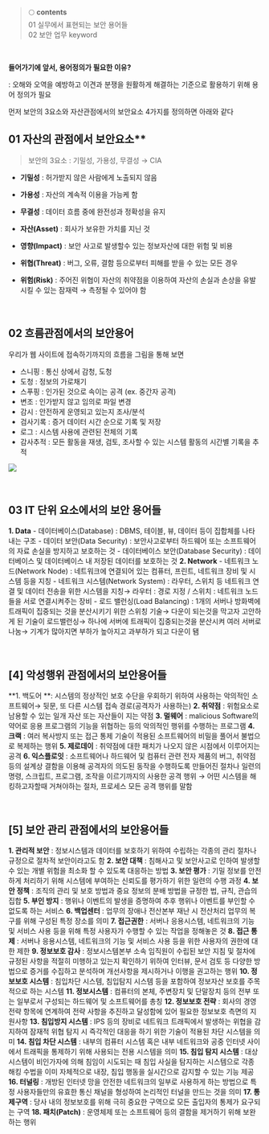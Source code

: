 > 🌕 **contents** <br>
01 실무에서 표현되는 보안 용어들 <br>
02 보안 업무 keyword

<br>

**들어가기에 앞서, 용어정의가 필요한 이유?**

: 오해와 오역을 예방하고 이견과 분쟁을 원활하게 해결하는 기준으로 활용하기 위해 용어 정의가 필요



먼저 보안의 3요소와 자산관점에서의 보안요소 4가지를 정의하면 아래와 같다

## 01 자산의 관점에서 보안요소**

> 보안의 3요소 : 기밀성, 가용성, 무결성 → CIA

- **기밀성** : 허가받지 않은 사람에게 노출되지 않음
- **가용성** : 자산의 계속적 이용을 가능케 함
- **무결성** : 데이터 흐름 중에 완전성과 정확성을 유지

- **자산(Asset)** : 회사가 보유한 가치를 지닌 것
- **영향(Impact)** : 보안 사고로 발생할수 있는 정보자산에 대한 위험 및 비용
- **위협(Threat)** : 버그, 오류, 결함 등으로부터 피해를 받을 수 있는 모든 경우
- **위험(Risk)** : 주어진 위협이 자산의 취약점을 이용하여 자산의 손실과 손상을 유발시킬 수 있는 잠재력 → 측정될 수 있어야 함

<br>

## **02 흐름관점에서의 보안용어**

우리가 웹 사이트에 접속하기까지의 흐름을 그림을 통해 보면

- 스니핑 : 통신 상에서 감청, 도청
- 도청 : 정보의 가로채기
- 스푸핑 : 인가된 것으로 속이는 공격 (ex. 중간자 공격)
- 변조 : 인가받지 않고 임의로 파일 변경
- 감시 : 안전하게 운영되고 있는지 조사/분석
- 검사기록 : 증거 데이터 시간 순으로 기록 및 저장
- 로그 : 시스템 사용에 관련된 전체의 기록
- 감사추적 : 모든 활동을 재생, 검토, 조사할 수 있는 시스템 활동의 시간별 기록을 추적

![](https://velog.velcdn.com/images/hrnn00/post/33ef65d5-cd29-49ff-95e2-28e5ac5ae341/image.jpeg)

<br>

## **03 IT 단위 요소에서의 보안 용어들**

**1. Data**
    - 데이터베이스(Database) : DBMS, 테이블, 뷰, 데이터 등이 집합체를 나타내는 구조
    - 데이터 보안(Data Security) : 보안사고로부터 하드웨어 또는 소프트웨어의 자료 손실을 방지하고 보호하는 것
    - 데이터베이스 보안(Database Security) : 데이터베이스 및 데이터베이스 내 저장된 데이터를 보호하는 것
**2. Network**
    - 네트워크 노드(Network Node) : 네트워크에 연결되어 있는 컴퓨터, 프린트, 네트워크 장비 및 시스템 등을 지칭
    - 네트워크 시스템(Network System) : 라우터, 스위치 등 네트워크 연결 및 데이터 전송을 위한 시스템을 지칭→ 라우터 : 경로 지정 / 스위치 : 네트워크 노드들을 서로 연결시켜주는 장비
    - 로드 밸런싱(Load Balancing) : 1개의 서버나 방화벽에 트래픽이 집중되는 것을 분산시키기 위한 스위칭 기술→ 다운이 되는것을 막고자 고안하게 된 기술이 로드밸런싱→ 하나에 서버에 트래픽이 집중되는것을 분산시켜 여러 서버로 나눔→ 기계가 많아지면 부하가 높아지고 과부하가 되고 다운이 됌
    
<br>

## **[4] 악성행위 관점에서의 보안용어들**

**1. 백도어 **: 시스템의 정상적인 보호 수단을 우회하기 위하여 사용하는 악의적인 소프트웨어→ 뒷문, 또 다른 시스템 접속 경로(공격자가 사용하는)
**2. 취약점** : 위험요소로 남용할 수 있는 일개 자산 또는 자산들이 지는 약점
**3. 멀웨어** : malicious Software의 약어로 응용 프로그램의 기능을 위협하는 등의 악의적인 행위를 수행하는 프로그램
**4. 크랙** : 여러 복사방지 또는 접근 통제 기술이 적용된 소프트웨어의 비밀을 풀어서 불법으로 복제하는 행위
**5. 제로데이** : 취약점에 대한 패치가 나오지 않은 시점에서 이루어지는 공격
**6. 익스플로잇** : 소프트웨어나 하드웨어 및 컴퓨터 관련 전자 제품의 버그, 취약점 등의 설계상 결함을 이용해 공격자의 의도된 동작을 수행하도록 만들어진 절차나 일련의 명령, 스크립트, 프로그램, 조작을 이르기까지의 사용한 공격 행위 → 어떤 시스템을 해킹하고자할때 거쳐야하는 절차, 프로세스 모든 공격 행위를 말함

<br>

## **[5] 보안 관리 관점에서의 보안용어들**

**1. 관리적 보안** : 정보시스템과 데이터를 보호하기 위하여 수립하는 각종의 관리 절차나 규정으로 절차적 보안이라고도 함
**2. 보안 대책** : 침해사고 및 보안사고로 인하여 발생할 수 있는 개별 위험을 최소화 할 수 있도록 대응하는 방법
**3. 보안 평가** : 기밀 정보를 안전하게 처리하기 위해 시스템에 부여하는 신뢰도를 평가하기 위한 일련의 수행 과정
**4. 보안 정책** : 조직의 관리 및 보호 방법과 중요 정보의 분배 방법을 규정한 법, 규칙, 관습의 집합
**5. 부인 방지** : 행위나 이벤트의 발생을 증명하여 추후 행위나 이벤트를 부인할 수 없도록 하는 서비스
**6. 백업센터** : 업무의 장애나 전산본부 재난 시 전산처리 업무의 복구를 위해 구성된 특정 장소를 의미
**7. 접근권한** : 서버나 응용시스템, 네트워크의 기능 및 서비스 사용 등을 위해 특정 사용자가 수행할 수 있는 작업을 정해놓은 것
**8. 접근 통제** : 서버나 응용시스템, 네트워크의 기능 및 서비스 사용 등을 위한 사용자의 권한에 대한 제한
**9. 정보보호 감사** : 정보시스템본부 소속 임직원이 수립된 보안 지침 및 절차에 규정된 사항을 적절히 미행하고 있는지 확인하기 위하여 인터뷰, 문서 검토 등 다양한 방법으로 증거를 수집하고 분석하며 개선사항을 제시하거나 이행을 권고하는 행위
**10. 정보보호 시스템** : 침입차단 시스템, 침입탐지 시스템 등을 포함하여 정보자산 보호를 주목적으로 하는 시스템
**11. 정보시스템** : 컴퓨터의 본체, 주변장치 및 단말장치 등의 전부 또는 일부로서 구성되는 하드웨어 및 소프트웨어를 총칭
**12. 정보보호 전략** : 회사의 경영전략 항목에 연계하여 전략 사항을 추진하고 달성함에 있어 필요한 정보보호 측면의 지원사항
**13. 침입방지 시스템** : IPS 등의 장비로 네트워크 트래픽에서 발생하는 위협을 감지하여 잠재적 위협 탐지 시 즉각적인 대응을 하기 위한 기술이 적용된 차단 시스템을 의미
**14. 침입 차단 시스템** : 내부의 컴퓨터 시스템 혹은 내부 네트워크와 공중 인터넷 사이에서 트래픽을 통제하기 위해 사용되는 전용 시스템을 의미
**15. 침입 탐지 시스템** : 대상 시스템이 비인가자에 의해 침임이 시도되는 때 침입 사실을 탐지하는 시스템으로 각종 해킹 수법을 이미 자체적으로 내장, 침입 행동을 실시간으로 감지할 수 있는 기능 제공
**16. 터널링** : 개방된 인터넷 망을 안전한 네트워크의 일부로 사용하게 하는 방법으로 특정 사용자들만의 유효한 통신 채널을 형성하여 논리적인 터널을 만드는 것을 의미
**17. 통제구역** : 당사 내의 정보보호를 위해 극히 중요한 구역으로 모든 출입자의 통제가 요구되는 구역
**18. 패치(Patch)** : 운영체제 또는 소프트웨어 등의 결함을 제거하기 위해 보완하는 행위
